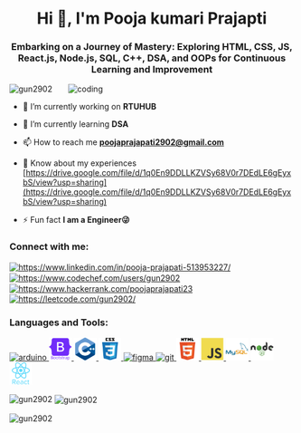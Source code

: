 <h1 align="center">Hi 👋, I'm Pooja kumari Prajapti</h1>
<h3 align="center">Embarking on a Journey of Mastery: Exploring HTML, CSS, JS, React.js, Node.js, SQL, C++, DSA, and OOPs for Continuous Learning and Improvement</h3>
<img align="right" alt="coding" width="400" src="https://user-images.githubusercontent.com/55389276/140866485-8fb1c876-9a8f-4d6a-98dc-08c4981eaf70.gif">

<p align="left"> <img src="https://komarev.com/ghpvc/?username=gun2902&label=Profile%20views&color=0e75b6&style=flat" alt="gun2902" /> </p>

- 🔭 I’m currently working on **RTUHUB**

- 🌱 I’m currently learning **DSA**

- 📫 How to reach me **poojaprajapati2902@gmail.com**

- 📄 Know about my experiences [https://drive.google.com/file/d/1q0En9DDLLKZVSy68V0r7DEdLE6gEyxbS/view?usp=sharing](https://drive.google.com/file/d/1q0En9DDLLKZVSy68V0r7DEdLE6gEyxbS/view?usp=sharing)

- ⚡ Fun fact **I am a Engineer😜**

<h3 align="left">Connect with me:</h3>
<p align="left">
<a href="https://linkedin.com/in/https://www.linkedin.com/in/pooja-prajapati-513953227/" target="blank"><img align="center" src="https://raw.githubusercontent.com/rahuldkjain/github-profile-readme-generator/master/src/images/icons/Social/linked-in-alt.svg" alt="https://www.linkedin.com/in/pooja-prajapati-513953227/" height="30" width="40" /></a>
<a href="https://www.codechef.com/users/https://www.codechef.com/users/gun2902" target="blank"><img align="center" src="https://cdn.jsdelivr.net/npm/simple-icons@3.1.0/icons/codechef.svg" alt="https://www.codechef.com/users/gun2902" height="30" width="40" /></a>
<a href="https://www.hackerrank.com/https://www.hackerrank.com/poojaprajapati23" target="blank"><img align="center" src="https://raw.githubusercontent.com/rahuldkjain/github-profile-readme-generator/master/src/images/icons/Social/hackerrank.svg" alt="https://www.hackerrank.com/poojaprajapati23" height="30" width="40" /></a>
<a href="https://www.leetcode.com/https://leetcode.com/gun2902/" target="blank"><img align="center" src="https://raw.githubusercontent.com/rahuldkjain/github-profile-readme-generator/master/src/images/icons/Social/leet-code.svg" alt="https://leetcode.com/gun2902/" height="30" width="40" /></a>
</p>

<h3 align="left">Languages and Tools:</h3>
<p align="left"> <a href="https://www.arduino.cc/" target="_blank" rel="noreferrer"> <img src="https://cdn.worldvectorlogo.com/logos/arduino-1.svg" alt="arduino" width="40" height="40"/> </a> <a href="https://getbootstrap.com" target="_blank" rel="noreferrer"> <img src="https://raw.githubusercontent.com/devicons/devicon/master/icons/bootstrap/bootstrap-plain-wordmark.svg" alt="bootstrap" width="40" height="40"/> </a> <a href="https://www.w3schools.com/cpp/" target="_blank" rel="noreferrer"> <img src="https://raw.githubusercontent.com/devicons/devicon/master/icons/cplusplus/cplusplus-original.svg" alt="cplusplus" width="40" height="40"/> </a> <a href="https://www.w3schools.com/css/" target="_blank" rel="noreferrer"> <img src="https://raw.githubusercontent.com/devicons/devicon/master/icons/css3/css3-original-wordmark.svg" alt="css3" width="40" height="40"/> </a> <a href="https://www.figma.com/" target="_blank" rel="noreferrer"> <img src="https://www.vectorlogo.zone/logos/figma/figma-icon.svg" alt="figma" width="40" height="40"/> </a> <a href="https://git-scm.com/" target="_blank" rel="noreferrer"> <img src="https://www.vectorlogo.zone/logos/git-scm/git-scm-icon.svg" alt="git" width="40" height="40"/> </a> <a href="https://www.w3.org/html/" target="_blank" rel="noreferrer"> <img src="https://raw.githubusercontent.com/devicons/devicon/master/icons/html5/html5-original-wordmark.svg" alt="html5" width="40" height="40"/> </a> <a href="https://developer.mozilla.org/en-US/docs/Web/JavaScript" target="_blank" rel="noreferrer"> <img src="https://raw.githubusercontent.com/devicons/devicon/master/icons/javascript/javascript-original.svg" alt="javascript" width="40" height="40"/> </a> <a href="https://www.mysql.com/" target="_blank" rel="noreferrer"> <img src="https://raw.githubusercontent.com/devicons/devicon/master/icons/mysql/mysql-original-wordmark.svg" alt="mysql" width="40" height="40"/> </a> <a href="https://nodejs.org" target="_blank" rel="noreferrer"> <img src="https://raw.githubusercontent.com/devicons/devicon/master/icons/nodejs/nodejs-original-wordmark.svg" alt="nodejs" width="40" height="40"/> </a> <a href="https://reactjs.org/" target="_blank" rel="noreferrer"> <img src="https://raw.githubusercontent.com/devicons/devicon/master/icons/react/react-original-wordmark.svg" alt="react" width="40" height="40"/> </a> </p>

<p><img align="left" src="https://github-readme-stats.vercel.app/api/top-langs?username=gun2902&show_icons=true&locale=en&layout=compact" alt="gun2902" /></p>

<p>&nbsp;<img align="center" src="https://github-readme-stats.vercel.app/api?username=gun2902&show_icons=true&locale=en" alt="gun2902" /></p>

<p><img align="center" src="https://github-readme-streak-stats.herokuapp.com/?user=gun2902&" alt="gun2902" /></p>
